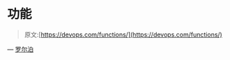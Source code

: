 # 功能

> 原文:[https://devops.com/functions/](https://devops.com/functions/)

— [罗尔泊](https://devops.com/author/breselman/)